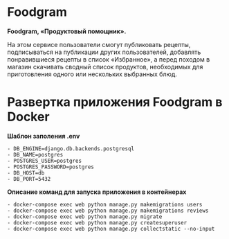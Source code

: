 <!-- <img src="https://github.com/ssavboy/foodgram-project-react/actions/workflows/main.yml/badge.svg"> -->

# Foodgram
<b>Foodgram, «Продуктовый помощник».</b>

<p>На этом сервисе пользователи смогут публиковать рецепты, подписываться на публикации других пользователей, добавлять понравившиеся рецепты в список «Избранное», а перед походом в магазин скачивать сводный список продуктов, необходимых для приготовления одного или нескольких выбранных блюд.</p>

# Развертка приложения Foodgram в Docker

<b>Шаблон заполения .env</b>

```
- DB_ENGINE=django.db.backends.postgresql
- DB_NAME=postgres
- POSTGRES_USER=postgres
- POSTGRES_PASSWORD=postgres
- DB_HOST=db
- DB_PORT=5432 
```

<b>Описание команд для запуска приложения в контейнерах</b>
```
- docker-compose exec web python manage.py makemigrations users
- docker-compose exec web python manage.py makemigrations reviews
- docker-compose exec web python manage.py migrate
- docker-compose exec web python manage.py createsuperuser
- docker-compose exec web python manage.py collectstatic --no-input
```
